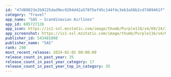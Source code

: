 ```yaml
---
id: "47d80823e2b9225dad9ec9204d42a578f5ef45c144f4c3eb3a56b2cd7489461f"
category: "Travel"
app_name: "SAS – Scandinavian Airlines"
app_id: 605727126
app_icon: https://is1-ssl.mzstatic.com/image/thumb/Purple116/v4/69/24/2f/69242f1e-6d06-c691-f772-dd900f3db858/AppIcon-staging-1x_U007epad-0-85-220-0.png/1024x1024bb.png
app_screenshot: https://is1-ssl.mzstatic.com/image/thumb/Purple116/v4/0d/5f/d7/0d5fd7c3-0847-3ae2-d517-7dceb96d078b/c4dfeb19-249e-4e93-9852-11c7d7b5e615_0@2x.jpg/1242x2688bb.png
publisher_id: 543481098
publisher_name: "SAS"
rank: 298
most_recent_release: 2024-02-02 00:00:00
release_count_in_past_year: 35
release_count_in_past_year_category: 17
release_count_in_past_year_top_in_category: 35
---
```

